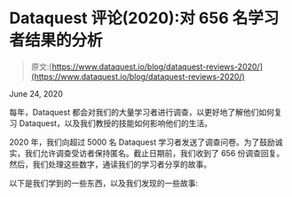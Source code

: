 # Dataquest 评论(2020):对 656 名学习者结果的分析

> 原文:[https://www.dataquest.io/blog/dataquest-reviews-2020/](https://www.dataquest.io/blog/dataquest-reviews-2020/)

June 24, 2020

每年，Dataquest 都会对我们的大量学习者进行调查，以更好地了解他们如何复习 Dataquest，以及我们教授的技能如何影响他们的生活。

2020 年，我们向超过 5000 名 Dataquest 学习者发送了调查问卷。为了鼓励诚实，我们允许调查受访者保持匿名。截止日期前，我们收到了 656 份调查回复。然后，我们处理这些数字，通读我们的学习者分享的故事。

以下是我们学到的一些东西，以及我们发现的一些故事: